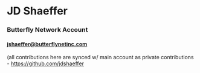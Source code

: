 # JD Shaeffer
### Butterfly Network Account
#### jshaeffer@butterflynetinc.com
(all contributions here are synced w/ main account as private contributions - https://github.com/jdshaeffer

<!---
jshaefferbfly/jshaefferbfly is a ✨ special ✨ repository because its `README.md` (this file) appears on your GitHub profile.
You can click the Preview link to take a look at your changes.
--->
